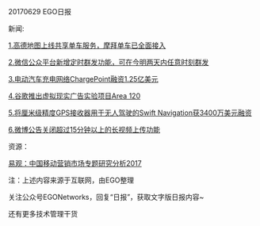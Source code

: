 20170629 EGO日报

新闻:

[1.高德地图上线共享单车服务，摩拜单车已全面接入](http://tech.qq.com/a/20170629/030948.htm)

[2.微信公众平台新增定时群发功能，可在今明两天内任意时刻群发](http://news.cnblogs.com/n/572715/)

[3.电动汽车充电网络ChargePoint融资1.25亿美元](http://tech.qq.com/a/20170629/022389.htm)

[4.谷歌推出虚拟现实广告实验项目Area 120](http://news.cnblogs.com/n/572722/)

[5.将厘米级精度GPS接收器用于无人驾驶的Swift Navigation获3400万美元融资](http://36kr.com/p/5081586.html?ktm_source=feed)

[6.微博公告关闭超过15分钟以上的长视频上传功能](http://mi.techweb.com.cn/tmt/2017-06-28/2548716.shtml)

资源：

[易观：中国移动营销市场专题研究分析2017](https://www.analysys.cn/analysis/8/details?articleId=1000807)

注：上述内容来源于互联网，由EGO整理

关注公众号EGONetworks，回复“日报”，获取文字版日报内容~

还有更多技术管理干货

